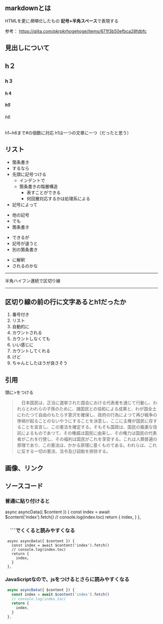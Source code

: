 ## markdownとは

HTMLを更に*簡略化*したもの
**記号+半角スペース**で表現する

参考：
https://qiita.com/pkrpkrhogehoge/items/671f3b50efbca28fdbfc

## 見出しについて
## h２
### h３
#### h４
##### h5
###### h6

h1~h6まで#の個数に対応
h1は一つの文章に一つ（だったと思う）

## リスト

- 箇条書き
- するなら
- 先頭に記号つける
    - インデントで
    - 箇条書きの階層構造
        - 表すことができる
        - 何回層対応するかは処理系による
- 記号によって
+ 他の記号
+ でも
+ 箇条書き
* できるが
* 記号が違うと
* 別の箇条書き
- に解釈
- されるのかな

---
半角ハイフン連続で区切り線

----

区切り線の前の行に文字あるとh1だったか
-

1. 番号付き
2. リスト
3. 自動的に
4. カウントされる
1. カウントしなくても
1. いい感じに
3. カウントしてくれる
4. けど
5. ちゃんとしたほうが良さそう

## 引用
頭に>をつける
> 　日本国民は、正当に選挙された国会における代表者を通じて行動し、われらとわれらの子孫のために、諸国民との協和による成果と、わが国全土にわたつて自由のもたらす恵沢を確保し、政府の行為によつて再び戦争の惨禍が起ることのないやうにすることを決意し、ここに主権が国民に存することを宣言し、この憲法を確定する。そもそも国政は、国民の厳粛な信託によるものであつて、その権威は国民に由来し、その権力は国民の代表者がこれを行使し、その福利は国民がこれを享受する。これは人類普遍の原理であり、この憲法は、かかる原理に基くものである。われらは、これに反する一切の憲法、法令及び詔勅を排除する。

## 画像、リンク



## ソースコード
### 普通に貼り付けると

  async asyncData({ $content }) {
    const index = await $content('index').fetch()
    // console.log(index.toc)
    return {
      index,
    }
  },

### 　\`\`\`でくくると読みやすくなる
 ```
  async asyncData({ $content }) {
    const index = await $content('index').fetch()
    // console.log(index.toc)
    return {
      index,
    }
  },
```

### JavaScriptなので、jsをつけるとさらに読みやすくなる
 ```js
  async asyncData({ $content }) {
    const index = await $content('index').fetch()
    // console.log(index.toc)
    return {
      index,
    }
  },
```






















